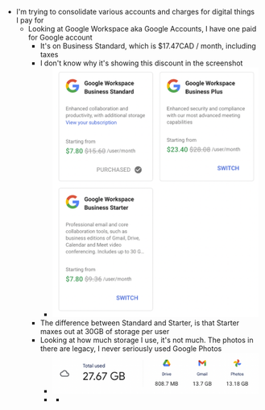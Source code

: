 - I'm trying to consolidate various accounts and charges for digital things I pay for
	- Looking at Google Workspace aka Google Accounts, I have one paid for Google account
		- It's on Business Standard, which is $17.47CAD / month, including taxes
		- I don't know why it's showing this discount in the screenshot
			- ![Screen Shot 2023-11-08 at 2.06.52 PM.png](../assets/Screen_Shot_2023-11-08_at_2.06.52_PM_1699481244650_0.png)
		- The difference between Standard and Starter, is that Starter maxes out at 30GB of storage per user
		- Looking at how much storage I use, it's not much. The photos in there are legacy, I never seriously used Google Photos
			- ![Screen Shot 2023-11-08 at 2.09.45 PM.png](../assets/Screen_Shot_2023-11-08_at_2.09.45_PM_1699481673326_0.png)
			-
				-